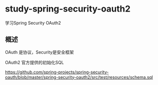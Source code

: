 # study-spring-security-oauth2

学习Spring Security OAuth2

## 概述

OAuth 是协议，Security是安全框架


OAuth2 官方提供的初始化SQL

https://github.com/spring-projects/spring-security-oauth/blob/master/spring-security-oauth2/src/test/resources/schema.sql
